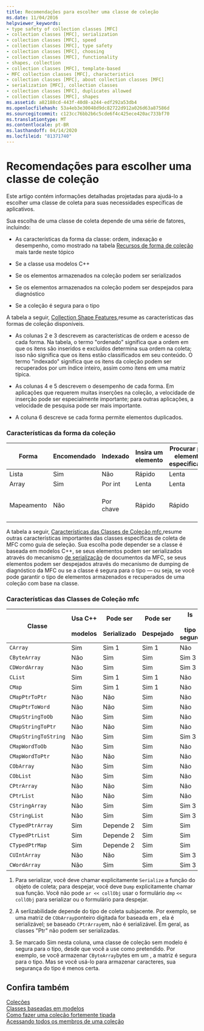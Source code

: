 ```yaml
---
title: Recomendações para escolher uma classe de coleção
ms.date: 11/04/2016
helpviewer_keywords:
- type safety of collection classes [MFC]
- collection classes [MFC], serialization
- collection classes [MFC], speed
- collection classes [MFC], type safety
- collection classes [MFC], choosing
- collection classes [MFC], functionality
- shapes, collection
- collection classes [MFC], template-based
- MFC collection classes [MFC], characteristics
- collection classes [MFC], about collection classes [MFC]
- serialization [MFC], collection classes
- collection classes [MFC], duplicates allowed
- collection classes [MFC], shapes
ms.assetid: a82188cd-443f-40d8-a244-edf292a53db4
ms.openlocfilehash: 53a4eb3e30048d9dc82722d912a026d63a87586d
ms.sourcegitcommit: c123cc76bb2b6c5cde6f4c425ece420ac733bf70
ms.translationtype: MT
ms.contentlocale: pt-BR
ms.lasthandoff: 04/14/2020
ms.locfileid: "81371740"
---
```

# <a name="recommendations-for-choosing-a-collection-class"></a>Recomendações para escolher uma classe de coleção

Este artigo contém informações detalhadas projetadas para ajudá-lo a escolher uma classe de coleta para suas necessidades específicas de aplicativos.

Sua escolha de uma classe de coleta depende de uma série de fatores, incluindo:

- As características da forma da classe: ordem, indexação e desempenho, como mostrado na tabela [Recursos de forma de coleção](#_core_collection_shape_features) mais tarde neste tópico

- Se a classe usa modelos C++

- Se os elementos armazenados na coleção podem ser serializados

- Se os elementos armazenados na coleção podem ser despejados para diagnóstico

- Se a coleção é segura para o tipo

A tabela a seguir, [Collection Shape Features,](#_core_collection_shape_features)resume as características das formas de coleção disponíveis.

- As colunas 2 e 3 descrevem as características de ordem e acesso de cada forma. Na tabela, o termo "ordenado" significa que a ordem em que os itens são inseridos e excluídos determina sua ordem na coleta; isso não significa que os itens estão classificados em seu conteúdo. O termo "indexado" significa que os itens da coleção podem ser recuperados por um índice inteiro, assim como itens em uma matriz típica.

- As colunas 4 e 5 descrevem o desempenho de cada forma. Em aplicações que requerem muitas inserções na coleção, a velocidade de inserção pode ser especialmente importante; para outras aplicações, a velocidade de pesquisa pode ser mais importante.

- A coluna 6 descreve se cada forma permite elementos duplicados.

### <a name="collection-shape-features"></a><a name="_core_collection_shape_features"></a>Características da forma da coleção

|Forma|Encomendado|Indexado|Insira um elemento|Procurar por elemento especificado|Elementos duplicados|
|-----------|--------------|--------------|-----------------------|----------------------------------|-------------------------|
|Lista|Sim|Não|Rápido|Lenta|Sim|
|Array|Sim|Por int|Lenta|Lenta|Sim|
|Mapeamento|Não|Por chave|Rápido|Rápido|Não (chaves) Sim (valores)|

A tabela a seguir, [Características das Classes de Coleção mfc,](#_core_characteristics_of_mfc_collection_classes)resume outras características importantes das classes específicas de coleta de MFC como guia de seleção. Sua escolha pode depender se a classe é baseada em modelos C++, se seus elementos podem ser serializados através do mecanismo [de serialização](../mfc/serialization-in-mfc.md) de documentos da MFC, se seus elementos podem ser despejados através do mecanismo de dumping de diagnóstico da MFC ou se a classe é segura para o tipo — ou seja, se você pode garantir o tipo de elementos armazenados e recuperados de uma coleção com base na classe.

### <a name="characteristics-of-mfc-collection-classes"></a><a name="_core_characteristics_of_mfc_collection_classes"></a>Características das Classes de Coleção mfc

|Classe|Usa C++<br /><br /> modelos|Pode ser<br /><br /> Serializado|Pode ser<br /><br /> Despejado|Is<br /><br /> tipo seguro|
|-----------|------------------------------|---------------------------|-----------------------|-----------------------|
|`CArray`|Sim|Sim 1|Sim 1|Não|
|`CByteArray`|Não|Sim|Sim|Sim 3|
|`CDWordArray`|Não|Sim|Sim|Sim 3|
|`CList`|Sim|Sim 1|Sim 1|Não|
|`CMap`|Sim|Sim 1|Sim 1|Não|
|`CMapPtrToPtr`|Não|Não|Sim|Não|
|`CMapPtrToWord`|Não|Não|Sim|Não|
|`CMapStringToOb`|Não|Sim|Sim|Não|
|`CMapStringToPtr`|Não|Não|Sim|Não|
|`CMapStringToString`|Não|Sim|Sim|Sim 3|
|`CMapWordToOb`|Não|Sim|Sim|Não|
|`CMapWordToPtr`|Não|Não|Sim|Não|
|`CObArray`|Não|Sim|Sim|Não|
|`CObList`|Não|Sim|Sim|Não|
|`CPtrArray`|Não|Não|Sim|Não|
|`CPtrList`|Não|Não|Sim|Não|
|`CStringArray`|Não|Sim|Sim|Sim 3|
|`CStringList`|Não|Sim|Sim|Sim 3|
|`CTypedPtrArray`|Sim|Depende 2|Sim|Sim|
|`CTypedPtrList`|Sim|Depende 2|Sim|Sim|
|`CTypedPtrMap`|Sim|Depende 2|Sim|Sim|
|`CUIntArray`|Não|Não|Sim|Sim 3|
|`CWordArray`|Não|Sim|Sim|Sim 3|

1. Para serializar, você deve chamar explicitamente `Serialize` a função do objeto de coleta; para despejar, você deve `Dump` explicitamente chamar sua função. Você não pode `ar << collObj` usar o formulário `dmp` `<< collObj` para serializar ou o formulário para despejar.

2. A serlizabilidade depende do tipo de coleta subjacente. Por exemplo, se uma matriz de `CObArray`ponteiro digitada for baseada em , ela é serializável; se baseado `CPtrArray`em, não é serializável. Em geral, as classes "Ptr" não podem ser serializadas.

3. Se marcado Sim nesta coluna, uma classe de coleção sem modelo é segura para o tipo, desde que você a use como pretendido. Por exemplo, se você armazenar `CByteArray`bytes em um , a matriz é segura para o tipo. Mas se você usá-lo para armazenar caracteres, sua segurança do tipo é menos certa.

## <a name="see-also"></a>Confira também

[Coleções](../mfc/collections.md)<br/>
[Classes baseadas em modelos](../mfc/template-based-classes.md)<br/>
[Como fazer uma coleção fortemente tipada](../mfc/how-to-make-a-type-safe-collection.md)<br/>
[Acessando todos os membros de uma coleção](../mfc/accessing-all-members-of-a-collection.md)
